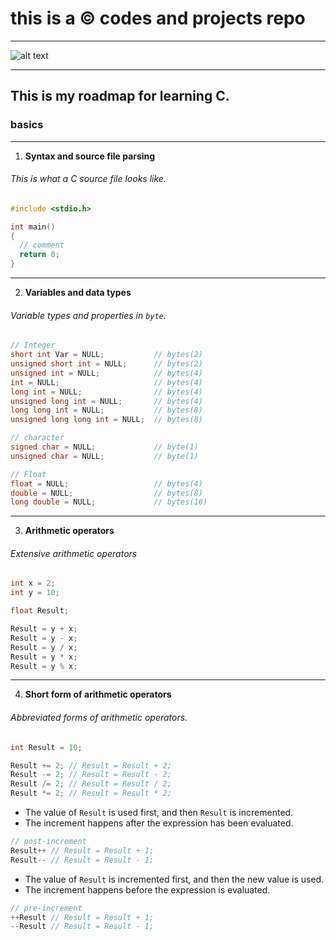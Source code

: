 # this is a ©️ codes and projects repo
***
![alt text](https://techworm.net/programming/wp-content/uploads/2018/09/c-programming-1.png)
***
## This is my roadmap for learning C.
### basics
***
1. **Syntax and source file parsing**
###### This is what a C source file looks like.
```C
#include <stdio.h> 

int main()
{
  // comment
  return 0;
}
```
***
2. **Variables and data types**
###### Variable types and properties in ```byte```.
```C
// Integer
short int Var = NULL;           // bytes(2)
unsigned short int = NULL;      // bytes(2)
unsigned int = NULL;            // bytes(4)
int = NULL;                     // bytes(4)
long int = NULL;                // bytes(4)
unsigned long int = NULL;       // bytes(4)
long long int = NULL;           // bytes(8)
unsigned long long int = NULL;  // bytes(8)
```
```C
// character
signed char = NULL;             // byte(1)
unsigned char = NULL;           // byte(1)
```
```C
// Float                        
float = NULL;                   // bytes(4)
double = NULL;                  // bytes(8)
long double = NULL;             // bytes(16)
```
***
3. **Arithmetic operators**
###### Extensive arithmetic operators
```C
int x = 2;
int y = 10;

float Result;

Result = y + x;
Result = y - x;
Result = y / x;
Result = y * x;
Result = y % x;
```
***
4. **Short form of arithmetic operators**
###### Abbreviated forms of arithmetic operators.
```C
int Result = 10;

Result += 2; // Result = Result + 2;
Result -= 2; // Result = Result - 2;
Result /= 2; // Result = Result / 2;
Result *= 2; // Result = Result * 2;
```
* The value of ```Result``` is used first, and then ```Result``` is incremented.
* The increment happens after the expression has been evaluated.
```C
// post-increment
Result++ // Result = Result + 1;
Result-- // Result = Result - 1;
```
* The value of ```Result``` is incremented first, and then the new value is used.
* The increment happens before the expression is evaluated.
```C
// pre-increment
++Result // Result = Result + 1;
--Result // Result = Result - 1;
```

